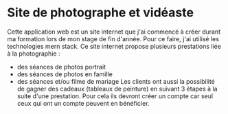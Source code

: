 # Site de photographe et vidéaste

Cette application web est un site internet que j'ai commencé à créer durant ma formation lors de mon stage de fin d'année.
Pour ce faire, j'ai utilisé les technologies mern stack.
Ce site internet propose plusieurs prestations liée à la photographie :
- des séances de photos portrait 
- des séances de photos en famille
- des séances et/ou filme de mariage
Les clients ont aussi la possibilité de gagner des cadeaux (tableaux de peinture) en suivant 3 étapes à la suite d'une prestation.
Pour cela ils devront créer un compte car seul ceux qui ont un compte peuvent en bénéficier.

